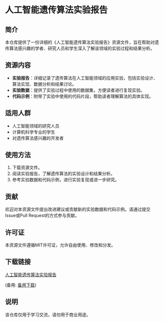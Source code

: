 # 人工智能遗传算法实验报告

## 简介

本仓库提供了一份详细的《人工智能遗传算法实验报告》资源文件，旨在帮助对遗传算法感兴趣的学者、研究人员和学生深入了解该领域的实验过程和结果分析。

## 资源内容

- **实验报告**：详细记录了遗传算法在人工智能领域的应用实验，包括实验设计、算法实现、数据分析和结果讨论。
- **实验数据**：提供了实验过程中使用的数据集，方便读者进行复现实验。
- **代码示例**：附带了实验中使用的代码片段，帮助读者理解算法的具体实现。

## 适用人群

- 人工智能领域的研究人员
- 计算机科学专业的学生
- 对遗传算法感兴趣的开发者

## 使用方法

1. 下载资源文件。
2. 阅读实验报告，了解遗传算法的实验设计和结果分析。
3. 参考实验数据和代码示例，进行实验复现或进一步研究。

## 贡献

欢迎对本资源文件提出改进建议或贡献新的实验数据和代码示例。请通过提交Issue或Pull Request的方式参与贡献。

## 许可证

本资源文件遵循MIT许可证，允许自由使用、修改和分发。

## 下载链接
[人工智能遗传算法实验报告](https://pan.quark.cn/s/3b2b45f946e7) 

(备用: [备用下载](https://pan.baidu.com/s/1bk6otDTc2e6FnrYmZgPwUw?pwd=1234))

## 说明

该仓库仅用于学习交流，请勿用于商业用途。
